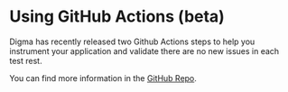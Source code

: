 # Using GitHub Actions (beta)

Digma has recently released two Github Actions steps to help you instrument your application and validate there are no new issues in each test rest.

You can find more information in the [GitHub Repo](https://github.com/digma-ai/digma-actions).

